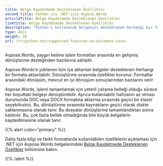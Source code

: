 ```yaml
---
title: Belge Kaydetmede Desteklenen Özellikler
second_title: Python via .NET için Aspose.Words
articleTitle: Belge Kaydetmede Desteklenen Özellikler
linktitle: Belge Kaydetmede Desteklenen Özellikler
description: "Python'i kullanarak belgenizi desteklenen herhangi bir formatta kaydedin. Her boyuttaki belgeyi dönüştürün ve dışa aktarın."
type: docs
weight: 30
url: /tr/python-net/supported-features-on-document-save/
---
```


Aspose.Words, yaygın kelime işlem formatları arasında en gelişmiş dönüştürme desteğinden bazılarına sahiptir.

Aspose.Words'e yüklenen tüm içe aktarılan belgeler desteklenen herhangi bir formata aktarılabilir. Dönüştürme sırasında özellikler korunur. Formatlar arasındaki dönüşüm, mevcut en iyi dönüşüm sonuçlarından bazılarını verir

Aspose.Words, işlemi tamamlamak için yeterli çalışma belleği olduğu sürece her boyuttaki belgeyi dönüştürebilir. Ayrıca kullanılabilir hafızanın az olması durumunda DOC veya DOCX formatına aktarma sırasında geçici bir klasör seçebilirsiniz. Bu, dönüştürme sırasında kaynakların geçici olarak diskte saklanmasına olanak tanır. Bu dosyalar dönüştürme tamamlandıktan sonra kaldırılır. Bu, çok fazla bellek olmadığında bile büyük belgelerin kaydedilmesine olanak tanır.

{{% alert color="primary" %}}

Daha fazla bilgi ve farklı formatlarda kullanılabilen özelliklerin açıklaması için .NET için Aspose.Words belgelerindeki [Belge Kaydetmede Desteklenen Özellikler](/words/tr/net/supported-features-on-document-save/) bölümüne bakın.

{{% /alert %}}